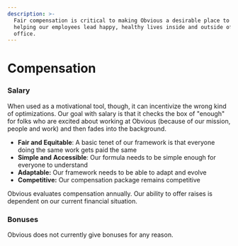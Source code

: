 ```yaml
---
description: >-
  Fair compensation is critical to making Obvious a desirable place to work and
  helping our employees lead happy, healthy lives inside and outside of the
  office.
---
```


# Compensation

### Salary

When used as a motivational tool, though, it can incentivize the wrong kind of optimizations. Our goal with salary is that it checks the box of "enough" for folks who are excited about working at Obvious \(because of our mission, people and work\) and then fades into the background.

* **Fair and Equitable**: A basic tenet of our framework is that everyone doing the same work gets paid the same
* **Simple and** **Accessible**: Our formula needs to be simple enough for everyone to understand
* **Adaptable:** Our framework needs to be able to adapt and evolve
* **Competitive:** Our compensation package remains competitive

Obvious evaluates compensation annually. Our ability to offer raises is dependent on our current financial situation.

### Bonuses

Obvious does not currently give bonuses for any reason.

